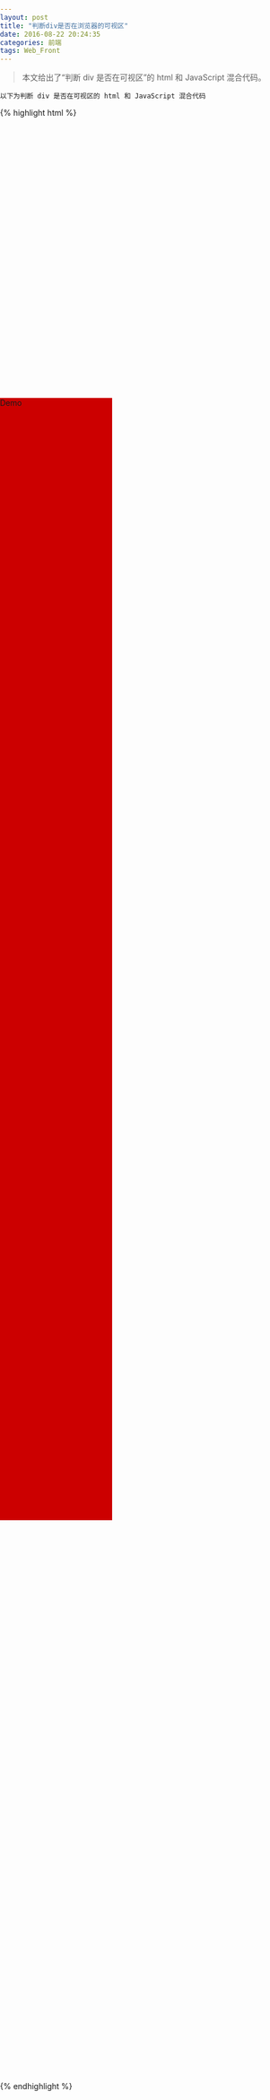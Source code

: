 ```yaml
---
layout: post
title: "判断div是否在浏览器的可视区"
date: 2016-08-22 20:24:35
categories: 前端 
tags: Web_Front
---
```


> 本文给出了“判断 div 是否在可视区”的 html 和 JavaScript 混合代码。




    以下为判断 div 是否在可视区的 html 和 JavaScript 混合代码

{% highlight html %}
<!DOCTYPE html PUBLIC "-//W3C//DTD XHTML 1.0 Transitional//EN" "http://www.w3.org/TR/xhtml1/DTD/xhtml1-transitional.dtd">
<html xmlns="http://www.w3.org/1999/xhtml">
<head>
<meta http-equiv="Content-Type" content="text/html; charset=gb2312" />
<title>Demo</title>
</head>

<body style="width:2000px; height:1000px; padding:0; margin:0;">
<div id="demo" style=" width:200px; height:2000px; margin-top:500px; background:#CC0000;">Demo</div>
<div id="debug" style="position:fixed; padding:10px; top:0;right:0; height:500px; overflow:scroll; "></div>
<div style="height: 1000px;"></div>
</body>
</html>
<script>
window.onload = window.onscroll = function (){
	var obj = document.getElementById('demo');
	var pos = obj.getBoundingClientRect();
	if (document.documentElement.getBoundingClientRect) { 
		var w = document.documentElement.clientWidth;
		var h = document.documentElement.clientHeight;
		document.getElementById('debug').innerText +=  (pos.top>h || pos.bottom<0 || pos.left>w || pos.right<0? "\r不可视　":"\r>>[可视]　") ;
	} 
}

</script>
{% endhighlight %}
